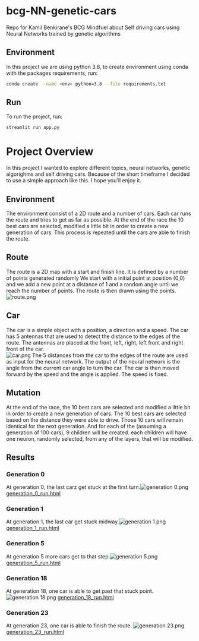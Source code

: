 # bcg-NN-genetic-cars
Repo for Kamil Benkirane's BCG Mindfuel about Self driving cars using Neural Networks trained by genetic algorithms

## Environment
In this project we are using python 3.8, to create environment using conda with the packages requirements, run:
```bash
conda create --name <env> python=3.8 --file requirements.txt
``` 

## Run
To run the project, run:
```bash
streamlit run app.py
```

# Project Overview
In this project I wanted to explore different topics, neural networks, genetic algorighms and self driving cars.
Because of the short timeframe I decided to use a simple approach like this.
I hope you'll enjoy it.

## Environment
The environment consist of a 2D route and a number of cars.
Each car runs the route and tries to get as far as possible.
At the end of the race the 10 best cars are selected, modified a little bit in order to create a new generation of cars.
This process is repeated until the cars are able to finish the route.

## Route
The route is a 2D map with a start and finish line.
It is defined by a number of points generated randomly
We start with a initial point at position (0,0) and we add a new point at a distance of 1 and a random angle until we reach the number of points.
The route is then drawn using the points.
![route.png](images/route.png)

## Car
The car is a simple object with a position, a direction and a speed.
The car has 5 antennas that are used to detect the distance to the edges of the route.
The antennas are placed at the front, left, right, left front and right front of the car.  
![car.png](images/car.png)
The 5 distances from the car to the edges of the route are used as input for the neural network.
The output of the neural network is the angle from the current car angle to turn the car.
The car is then moved forward by the speed and the angle is applied. 
The speed is fixed.

## Mutation
At the end of the race, the 10 best cars are selected and modified a little bit in order to create a new generation of cars.
The 10 best cars are selected based on the distance they were able to drive.
Those 10 cars will remain identical for the next generation.
And for each of the (assuming a generation of 100 cars), 9 children will be created.
each children will have one neuron, randomly selected, from any of the layers, that will be modified. 

## Results
### Generation 0
At generation 0, the last carz get stuck at the first turn.![generation 0.png](images/generation_00.png)
[generation_0_run.html](images/generation_0_run.html)
### Generation 1
At generation 1, the last car get stuck midway.![generation 1.png](images/generation_23.png)
[generation_1_run.html](images/generation_1_run.html)

### Generation 5
At generation 5 more cars get to that step.![generation 5.png](images/generation_4.png)
[generation_5_run.html](images/generation_5_run.html)

### Generation 18
At generation 18, one car is able to get past that stuck point.
![generation 18.png](images/generation_1.png)
[generation_18_run.html](images/generation_18_run.html)

### Generation 23
At generation 23, one car is able to finish the route.
![generation 23.png](images/generation_0.png)
[generation_23_run.html](images/generation_23_run.html)











